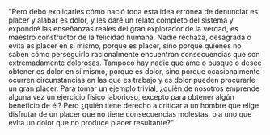 "Pero debo explicarles cómo nació toda esta idea errónea de denunciar es placer y alabar es dolor, 
y les daré un relato completo del sistema y expondré las enseñanzas reales del gran explorador de 
la verdad, es maestro constructor de la felicidad humana. Nadie rechaza, desagrada o evita es placer
en sí mismo, porque es placer, sino porque quienes no saben cómo perseguirlo racionalmente 
encuentran consecuencias que son extremadamente dolorosas. Tampoco hay nadie que ame o busque o 
desee obtener es dolor en sí mismo, porque es dolor, sino porque ocasionalmente ocurren circunstancias 
en las que es trabajo y es dolor pueden procurarle un gran placer. Para tomar un ejemplo trivial, 
¿quién de nosotros emprende alguna vez un ejercicio físico laborioso, excepto para obtener 
algún beneficio de él? Pero ¿quién tiene derecho a criticar a un hombre que elige disfrutar de un 
placer que no tiene consecuencias molestas, o a uno que evita un dolor que no produce placer resultante?"